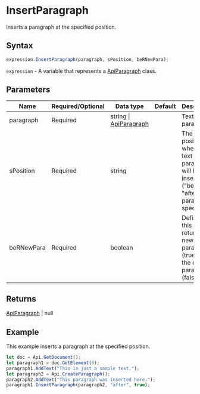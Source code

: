 # InsertParagraph

Inserts a paragraph at the specified position.

## Syntax

```javascript
expression.InsertParagraph(paragraph, sPosition, beRNewPara);
```

`expression` - A variable that represents a [ApiParagraph](../ApiParagraph.md) class.

## Parameters

| **Name** | **Required/Optional** | **Data type** | **Default** | **Description** |
| ------------- | ------------- | ------------- | ------------- | ------------- |
| paragraph | Required | string \| [ApiParagraph](../../ApiParagraph/ApiParagraph.md) |  | Text or paragraph. |
| sPosition | Required | string |  | The position where the text or paragraph will be inserted ("before" or "after" the paragraph specified). |
| beRNewPara | Required | boolean |  | Defines if this method returns a new paragraph (true) or the current paragraph (false). |

## Returns

[ApiParagraph](../../ApiParagraph/ApiParagraph.md) \| null

## Example

This example inserts a paragraph at the specified position.

```javascript editor-docx
let doc = Api.GetDocument();
let paragraph1 = doc.GetElement(0);
paragraph1.AddText("This is just a sample text.");
let paragraph2 = Api.CreateParagraph();
paragraph2.AddText("This paragraph was inserted here.");
paragraph1.InsertParagraph(paragraph2, "after", true);
```
